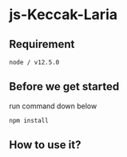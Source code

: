 # js-Keccak-Laria

## Requirement
```
node / v12.5.0
```
## Before we get started
run command down below
```
npm install
```
## How to use it?
